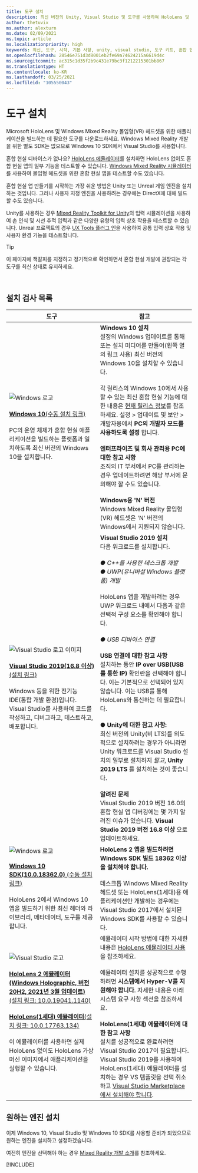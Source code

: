 ```yaml
---
title: 도구 설치
description: 최신 버전의 Unity, Visual Studio 및 도구를 사용하여 HoloLens 및 VR 개발에 권장되는 도구를 여기에서 시작합니다.
author: thetuvix
ms.author: alexturn
ms.date: 02/09/2021
ms.topic: article
ms.localizationpriority: high
keywords: 최신, 도구, 시작, 기본 사항, unity, visual studio, 도구 키트, 혼합 현실 헤드셋, windows mixed reality 헤드셋, 가상 현실 헤드셋, 설치, Windows, HoloLens, 에뮬레이터, unreal, openxr
ms.openlocfilehash: 28546e751d3d8001eb2fe69a74624215a6619d4c
ms.sourcegitcommit: ac315c1d35f2b9c431e79bc3f1212215301bb867
ms.translationtype: HT
ms.contentlocale: ko-KR
ms.lasthandoff: 03/25/2021
ms.locfileid: "105550043"
---
```

# <a name="install-the-tools"></a>도구 설치

Microsoft HoloLens 및 Windows Mixed Reality 몰입형(VR) 헤드셋을 위한 애플리케이션을 빌드하는 데 필요한 도구를 다운로드하세요. Windows Mixed Reality 개발을 위한 별도 SDK는 없으므로 Windows 10 SDK에서 Visual Studio를 사용합니다.

혼합 현실 디바이스가 없나요? [HoloLens 에뮬레이터](platform-capabilities-and-apis/using-the-hololens-emulator.md)를 설치하면 HoloLens 없이도 혼합 현실 앱의 일부 기능을 테스트할 수 있습니다. [Windows Mixed Reality 시뮬레이터](platform-capabilities-and-apis/using-the-windows-mixed-reality-simulator.md)를 사용하여 몰입형 헤드셋을 위한 혼합 현실 앱을 테스트할 수도 있습니다. 

혼합 현실 앱 만들기를 시작하는 가장 쉬운 방법은 Unity 또는 Unreal 게임 엔진을 설치하는 것입니다. 그러나 사용자 지정 엔진을 사용하려는 경우에는 DirectX에 대해 빌드할 수도 있습니다.

Unity를 사용하는 경우 [Mixed Reality Toolkit for Unity](https://github.com/Microsoft/MixedRealityToolkit-Unity)의 입력 시뮬레이션을 사용하여 손 인식 및 시선 추적 입력과 같은 다양한 유형의 입력 상호 작용을 테스트할 수 있습니다. Unreal 프로젝트의 경우 [UX Tools 플러그 인](https://github.com/microsoft/MixedReality-UXTools-Unreal)을 사용하여 공통 입력 상호 작용 및 사용자 환경 기능을 테스트합니다.

>[!TIP]
>이 페이지에 책갈피를 지정하고 정기적으로 확인하면서 혼합 현실 개발에 권장되는 각 도구를 최신 상태로 유지하세요.

<br>

## <a name="installation-checklist"></a>설치 검사 목록

| 도구 | 참고 |
|---------|---------|
| ![Windows 로고](images/Windows10_logo.png)<br><br><a href="https://www.microsoft.com/software-download/windows10" target="_blank">**Windows 10**(수동 설치 링크)</a><br><br>PC의 운영 체제가 혼합 현실 애플리케이션을 빌드하는 플랫폼과 일치하도록 최신 버전의 Windows 10을 설치합니다.  | **Windows 10 설치** <br> 설정의 Windows 업데이트를 통해 또는 설치 미디어를 만들어(왼쪽 열의 링크 사용) 최신 버전의 Windows 10을 설치할 수 있습니다. <br><br>각 릴리스의 Windows 10에서 사용할 수 있는 최신 혼합 현실 기능에 대한 내용은 [현재 릴리스 정보](https://docs.microsoft.com/windows/mixed-reality/enthusiast-guide/release-notes-october-2018.md)를 참조하세요. 설정 > 업데이트 및 보안 > 개발자용에서 **PC의 개발자 모드를 사용하도록 설정** 합니다. <br><br> **엔터프라이즈 및 회사 관리용 PC에 대한 참고 사항**<br>조직의 IT 부서에서 PC를 관리하는 경우 업데이트하려면 해당 부서에 문의해야 할 수도 있습니다. <br><br> **Windows용 'N' 버전**<br> Windows Mixed Reality 몰입형(VR) 헤드셋은 'N' 버전의 Windows에서 지원되지 않습니다. |
| ![Visual Studio 로고 이미지](images/visualstudio_logo.png)<br><br><a href="https://visualstudio.microsoft.com/downloads/" target="_blank">**Visual Studio 2019(16.8 이상)** (설치 링크)</a> <br><br>Windows 등을 위한 전기능 IDE(통합 개발 환경)입니다. Visual Studio를 사용하여 코드를 작성하고, 디버그하고, 테스트하고, 배포합니다. | **Visual Studio 2019 설치** <br> 다음 워크로드를 설치합니다. <br><br>*● C++를 사용한 데스크톱 개발*<br>*● UWP(유니버설 Windows 플랫폼) 개발*<br><br>HoloLens 앱을 개발하려는 경우 UWP 워크로드 내에서 다음과 같은 선택적 구성 요소를 확인해야 합니다.<br><br>*● USB 디바이스 연결*<br><br>**USB 연결에 대한 참고 사항**<br>설치하는 동안 **IP over USB(USB를 통한 IP)** 확인란을 선택해야 합니다. 이는 기본적으로 선택되어 있지 않습니다. 이는 USB를 통해 HoloLens와 통신하는 데 필요합니다.<br><br>**● Unity에 대한 참고 사항:**<br>최신 버전의 Unity(비 LTS)를 의도적으로 설치하려는 경우가 아니라면 Unity 워크로드를 Visual Studio 설치의 일부로 설치하지 *말고*, **Unity 2019 LTS** 를 설치하는 것이 좋습니다.<br><br>**알려진 문제**<br>Visual Studio 2019 버전 16.0의 혼합 현실 앱 디버깅에는 몇 가지 알려진 이슈가 있습니다.  **Visual Studio 2019 버전 16.8 이상** 으로 업데이트하세요. |
| ![Windows 로고](images/Windows10_logo.png)<br><br><a href="https://developer.microsoft.com//windows/downloads/windows-10-sdk" target="_blank">**Windows 10 SDK(10.0.18362.0)** (수동 설치 링크)</a> <br><br>HoloLens 2에서 Windows 10 앱을 빌드하기 위한 최신 헤더와 라이브러리, 메타데이터, 도구를 제공합니다. | **HoloLens 2 앱을 빌드하려면 Windows SDK 빌드 18362 이상을 설치해야 합니다.**<br> <br> 데스크톱 Windows Mixed Reality 헤드셋 또는 HoloLens(1세대)용 애플리케이션만 개발하는 경우에는 Visual Studio 2017에서 설치된 Windows SDK를 사용할 수 있습니다. |
| ![Visual Studio 로고](images/HoloLensIcon.jpg)<br><br><a href="https://go.microsoft.com/fwlink/?linkid=2156684" target="_blank">**HoloLens 2 에뮬레이터(Windows Holographic, 버전 20H2, 2021년 3월 업데이트)** (설치 링크: 10.0.19041.1140)</a><br> <br><a href="https://go.microsoft.com/fwlink/?linkid=2065980" target="_blank">**HoloLens(1세대) 에뮬레이터**(설치 링크: 10.0.17763.134)</a> <br><br>이 에뮬레이터를 사용하면 실제 HoloLens 없이도 HoloLens 가상 머신 이미지에서 애플리케이션을 실행할 수 있습니다.<br> <br> | 에뮬레이터 시작 방법에 대한 자세한 내용은 [HoloLens 에뮬레이터 사용](../develop/platform-capabilities-and-apis/using-the-hololens-emulator.md)을 참조하세요.<br> <br> 에뮬레이터 설치를 성공적으로 수행하려면 **시스템에서 Hyper-V를 지원해야 합니다**. 자세한 내용은 아래 시스템 요구 사항 섹션을 참조하세요. <br> <br> **HoloLens(1세대) 에뮬레이터에 대한 참고 사항** <br>  설치를 성공적으로 완료하려면 Visual Studio 2017이 필요합니다. Visual Studio 2019를 사용하여 HoloLens(1세대) 에뮬레이터를 설치하는 경우 VS 템플릿을 선택 취소하고 [Visual Studio Marketplace에서 설치해야 합니다](https://marketplace.visualstudio.com/items?itemName=WindowsMixedRealityteam.WindowsMixedRealityAppTemplatesVSIX). |

## <a name="install-your-engine-of-choice"></a>원하는 엔진 설치

이제 Windows 10, Visual Studio 및 Windows 10 SDK를 사용할 준비가 되었으므로 원하는 엔진을 설치하고 설정하겠습니다. 

여전히 엔진을 선택해야 하는 경우 [Mixed Reality 개발 소개](./development.md?tabs=unity#what-technology-path-are-you-interested-in)를 참조하세요. 

[!INCLUDE[](includes/tools-overview.md)]